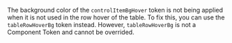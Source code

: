 The background color of the `controlItemBgHover` token is not being applied when it is not used in the row hover of the table. To fix this, you can use the `tableRowHoverBg` token instead. However, `tableRowHoverBg` is not a Component Token and cannot be overrided.
